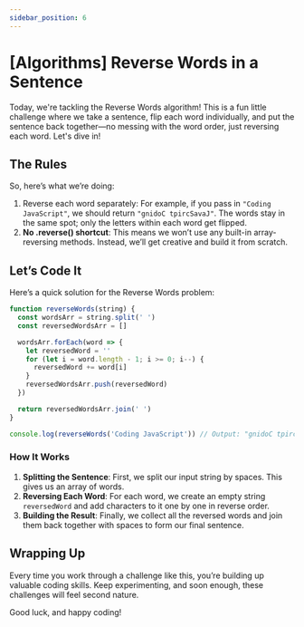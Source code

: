 ```yaml
---
sidebar_position: 6
---
```


# [Algorithms] Reverse Words in a Sentence

Today, we're tackling the Reverse Words algorithm! This is a fun little challenge where we take a sentence, flip each word individually, and put the sentence back together—no messing with the word order, just reversing each word. Let's dive in!

## The Rules

So, here’s what we’re doing:

1. Reverse each word separately: For example, if you pass in `"Coding JavaScript"`, we should return `"gnidoC tpircSavaJ"`. The words stay in the same spot; only the letters within each word get flipped.
2. **No .reverse() shortcut**: This means we won’t use any built-in array-reversing methods. Instead, we’ll get creative and build it from scratch.

## Let’s Code It

Here’s a quick solution for the Reverse Words problem:

```javascript
function reverseWords(string) {
  const wordsArr = string.split(' ')
  const reversedWordsArr = []

  wordsArr.forEach(word => {
    let reversedWord = ''
    for (let i = word.length - 1; i >= 0; i--) {
      reversedWord += word[i]
    }
    reversedWordsArr.push(reversedWord)
  })

  return reversedWordsArr.join(' ')
}

console.log(reverseWords('Coding JavaScript')) // Output: "gnidoC tpircSavaJ"
```

### How It Works

1. **Splitting the Sentence**: First, we split our input string by spaces. This gives us an array of words.
2. **Reversing Each Word**: For each word, we create an empty string `reversedWord` and add characters to it one by one in reverse order.
3. **Building the Result**: Finally, we collect all the reversed words and join them back together with spaces to form our final sentence.

## Wrapping Up

Every time you work through a challenge like this, you’re building up valuable coding skills. Keep experimenting, and soon enough, these challenges will feel second nature.

Good luck, and happy coding!
